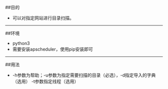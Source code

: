 ##目的
* 可以对指定网站进行目录扫描。
***
##环境
* python3
* 需要安装apscheduler，使用pip安装即可
***
##用法
* -h参数为帮助；-u参数为指定需要扫描的目录（必选），-d指定导入的字典（选用） -t参数指定线程（选用）
